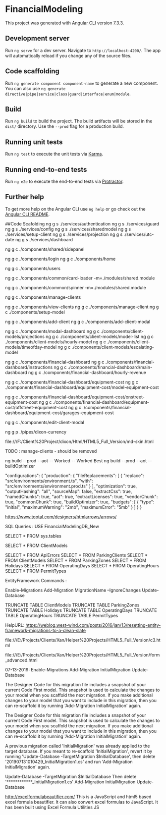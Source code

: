 # FinancialModeling

This project was generated with [Angular CLI](https://github.com/angular/angular-cli) version 7.3.3.

## Development server

Run `ng serve` for a dev server. Navigate to `http://localhost:4200/`. The app will automatically reload if you change any of the source files.

## Code scaffolding

Run `ng generate component component-name` to generate a new component. You can also use `ng generate directive|pipe|service|class|guard|interface|enum|module`.

## Build

Run `ng build` to build the project. The build artifacts will be stored in the `dist/` directory. Use the `--prod` flag for a production build.

## Running unit tests

Run `ng test` to execute the unit tests via [Karma](https://karma-runner.github.io).

## Running end-to-end tests

Run `ng e2e` to execute the end-to-end tests via [Protractor](http://www.protractortest.org/).

## Further help

To get more help on the Angular CLI use `ng help` or go check out the [Angular CLI README](https://github.com/angular/angular-cli/blob/master/README.md).



##Code Scafolding 
ng g s ./services/authentication
ng g s ./services/guard
ng g s ./services/config
ng g s ./services/sharedmodel
ng g s ./services/setup-client
ng g s ./services/projection
ng g s ./services/utc-date
ng g s ./services/dashboard


ng g c ./components/shared/sidepanel

ng g c ./components/login
ng g c ./components/home

ng g c ./components/users

ng g c ./components/common/card-loader -m=./modules/shared.module

ng g c ./components/common/spinner -m=./modules/shared.module

ng g c ./components/manage-clients

ng g c ./components/view-clients
ng g c ./components/manage-client
ng g c ./components/setup-model

ng g c ./components/add-client
ng g c ./components/add-client-modal

ng g c ./components/modal-dashboard
ng g c ./components/client-models/projections
ng g c ./components/client-models/model-list
ng g c ./components/client-models/hourly-model
ng g c ./components/client-models/timeofday-model
ng g c ./components/client-models/escalating-model

ng g c ./components/financial-dashboard
ng g c ./components/financial-dashboard/instructions
ng g c ./components/financial-dashboard/main-dashboard
ng g c ./components/financial-dashboard/hourly-revenue


ng g c ./components/financial-dashboard/equipment-cost
ng g c ./components/financial-dashboard/equipment-cost/model-equipment-cost

ng g c ./components/financial-dashboard/equipment-cost/onstreet-equipment-cost
ng g c ./components/financial-dashboard/equipment-cost/offstreet-equipment-cost
ng g c ./components/financial-dashboard/equipment-cost/garages-equipment-cost

ng g c ./components/edit-client-modal

ng g p ./pipes/dixon-currency

<!-- ng g c ./components/register-user -->

file:///F:/Client%20Project/dixon/Html/HTML5_Full_Version/md-skin.html

TODO :
manage-clients - should be removed

ng build --prod --aot -- Worked
 -- Worked Best
ng build --prod --aot --buildOptimizer

 "configurations": {
            "production": {
              "fileReplacements": [
                {
                  "replace": "src/environments/environment.ts",
                  "with": "src/environments/environment.prod.ts"
                }
              ],
              "optimization": true,
              "outputHashing": "all",
              "sourceMap": false,
              "extractCss": true,
              "namedChunks": true,
              "aot": true,
              "extractLicenses": true,
              "vendorChunk": true,
              "commonChunk": true,
              "buildOptimizer": true,
              "budgets": [
                {
                  "type": "initial",
                  "maximumWarning": "2mb",
                  "maximumError": "5mb"
                }
              ]
            }
          }


https://www.toptal.com/designers/htmlarrows/arrows/






SQL Queries :
USE FinancialModelingDB_New

SELECT * FROM sys.tables

SELECT * FROM ClientModels

SELECT * FROM ApiErrors
SELECT * FROM ParkingClients
SELECT * FROM ClientModels
SELECT * FROM ParkingZones
SELECT * FROM Holidays
SELECT * FROM OperatingDays
SELECT * FROM OperatingHours
SELECT * FROM PermitTypes

EntityFramework Commands :

Enable-Migrations
Add-Migration MigrationName –IgnoreChanges
Update-Database

TRUNCATE TABLE ClientModels
TRUNCATE TABLE ParkingZones
TRUNCATE TABLE Holidays
TRUNCATE TABLE OperatingDays
TRUNCATE TABLE OperatingHours
TRUNCATE TABLE PermitTypes


HelpURL:
https://weblog.west-wind.com/posts/2016/jan/13/resetting-entity-framework-migrations-to-a-clean-slate



file:///E:/Projects/Clients/Xan/Helper%20Projects/HTML5_Full_Version/c3.html

file:///E:/Projects/Clients/Xan/Helper%20Projects/HTML5_Full_Version/form_advanced.html



07-13-2019:
Enable-Migrations
Add-Migration InitialMigration
Update-Database

The Designer Code for this migration file includes a snapshot of your current Code First model. This snapshot is used to calculate the changes to your model when you scaffold the next migration. If you make additional changes to your model that you want to include in this migration, then you can re-scaffold it by running 'Add-Migration InitialMigration' again.


The Designer Code for this migration file includes a snapshot of your current Code First model. This snapshot is used to calculate the changes to your model when you scaffold the next migration. If you make additional changes to your model that you want to include in this migration, then you can re-scaffold it by running 'Add-Migration InitialMigration' again.

A previous migration called 'InitialMigration' was already applied to the target database. If you meant to re-scaffold 'InitialMigration', revert it by running 'Update-Database -TargetMigration $InitialDatabase', then delete '201907131010429_InitialMigration1.cs' and run 'Add-Migration InitialMigration' again.


Update-Database -TargetMigration $InitialDatabase
Then delete '************_InitialMigration1.cs' 
Add-Migration InitialMigration
Update-Database

http://excelformulabeautifier.com/
This is a JavaScript and html5 based excel formula beautifier. It can also convert excel formulas to JavaScript. It has been built using Excel Formula Utilities JS
